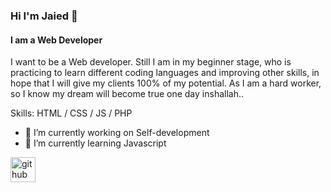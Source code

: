
### Hi I'm Jaied 👋 
#### I am a Web Developer

I want to be a Web developer. Still I am in my beginner stage, who is practicing to learn different coding languages and improving other skills, in hope that I will give my clients 100% of my potential. As I am a hard worker, so I know my dream will become true one day inshallah..

Skills: HTML / CSS / JS / PHP

- 🔭 I’m currently working on Self-development 
- 🌱 I’m currently learning Javascript 


[<img src='https://cdn.jsdelivr.net/npm/simple-icons@3.0.1/icons/github.svg' alt='github' height='40'>](https://github.com/itsmjh10)  

